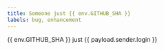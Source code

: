 ```yaml
---
title: Someone just {{ env.GITHUB_SHA }}
labels: bug, enhancement
---
```


{{ env.GITHUB_SHA }}
 just {{ payload.sender.login }}
